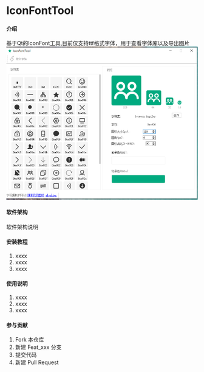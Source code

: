 # IconFontTool

#### 介绍
基于Qt的IconFont工具,目前仅支持ttf格式字体，用于查看字体库以及导出图片
![截图](https://github.com/384782946/IconFontTool/blob/master/screenshot/1.png)

#### 软件架构
软件架构说明


#### 安装教程

1. xxxx
2. xxxx
3. xxxx

#### 使用说明

1. xxxx
2. xxxx
3. xxxx

#### 参与贡献

1. Fork 本仓库
2. 新建 Feat_xxx 分支
3. 提交代码
4. 新建 Pull Request
